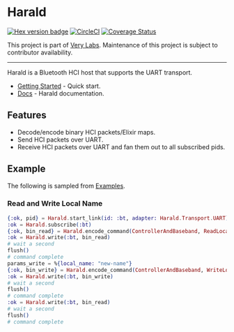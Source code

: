 # Harald

[![Hex version badge](https://img.shields.io/hexpm/v/harald.svg)](https://hex.pm/packages/harald)
[![CircleCI](https://circleci.com/gh/verypossible-labs/harald.svg?style=svg)](https://circleci.com/gh/verypossible-labs/harald)
[![Coverage Status](https://coveralls.io/repos/github/verypossible/harald/badge.svg)](https://coveralls.io/github/verypossible/harald)

This project is part of
[Very Labs](https://github.com/verypossible-labs/docs/blob/master/README.md). Maintenance of this
project is subject to contributor availability.

---

Harald is a Bluetooth HCI host that supports the UART transport.

- [Getting Started](docs/getting-started.md) - Quick start.
- [Docs](docs) - Harald documentation.

## Features

- Decode/encode binary HCI packets/Elixir maps.
- Send HCI packets over UART.
- Receive HCI packets over UART and fan them out to all subscribed pids.

## Example

The following is sampled from [Examples](docs/examples.md).

### Read and Write Local Name

```elixir
{:ok, pid} = Harald.start_link(id: :bt, adapter: Harald.Transport.UART)
:ok = Harald.subscribe(:bt)
{:ok, bin_read} = Harald.encode_command(ControllerAndBaseband, ReadLocalName)
:ok = Harald.write(:bt, bin_read)
# wait a second
flush()
# command complete
params_write = %{local_name: "new-name"}
{:ok, bin_write} = Harald.encode_command(ControllerAndBaseband, WriteLocalName, params_write)
:ok = Harald.write(:bt, bin_write)
# wait a second
flush()
# command complete
:ok = Harald.write(:bt, bin_read)
# wait a second
flush()
# command complete
```
